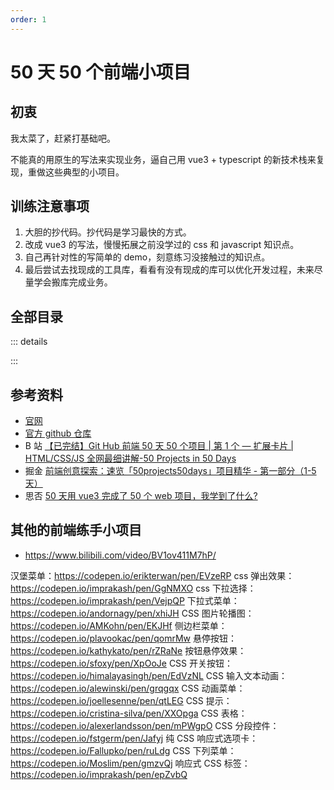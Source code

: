```yaml
---
order: 1
---
```


# 50 天 50 个前端小项目

## 初衷

我太菜了，赶紧打基础吧。

不能真的用原生的写法来实现业务，逼自己用 vue3 + typescript 的新技术栈来复现，重做这些典型的小项目。

## 训练注意事项

1. 大胆的抄代码。抄代码是学习最快的方式。
2. 改成 vue3 的写法，慢慢拓展之前没学过的 css 和 javascript 知识点。
3. 自己再针对性的写简单的 demo，刻意练习没接触过的知识点。
4. 最后尝试去找现成的工具库，看看有没有现成的库可以优化开发过程，未来尽量学会搬库完成业务。

## 全部目录

::: details

<Catalog />

:::

## 参考资料

- [官网](https://50projects50days.com/)
- [官方 github 仓库](https://github.com/bradtraversy/50projects50days)
- B 站 [【已完结】Git Hub 前端 50 天 50 个项目 | 第 1 个 — 扩展卡片 | HTML/CSS/JS 全网最细讲解-50 Projects in 50 Days](https://www.bilibili.com/video/BV1BN4y1j77w/)
- 掘金 [前端创意探索：速览「50projects50days」项目精华 - 第一部分（1-5 天）](https://juejin.cn/post/7262726113083752503)
- 思否 [50 天用 vue3 完成了 50 个 web 项目，我学到了什么?](https://segmentfault.com/a/1190000042509082)

## 其他的前端练手小项目

- https://www.bilibili.com/video/BV1ov411M7hP/

汉堡菜单：https://codepen.io/erikterwan/pen/EVzeRP
css 弹出效果：https://codepen.io/imprakash/pen/GgNMXO
css 下拉选择：https://codepen.io/imprakash/pen/VejpQP
下拉式菜单：https://codepen.io/andornagy/pen/xhiJH
CSS 图片轮播图：https://codepen.io/AMKohn/pen/EKJHf
侧边栏菜单：https://codepen.io/plavookac/pen/qomrMw
悬停按钮：https://codepen.io/kathykato/pen/rZRaNe
按钮悬停效果：https://codepen.io/sfoxy/pen/XpOoJe
CSS 开关按钮：https://codepen.io/himalayasingh/pen/EdVzNL
CSS 输入文本动画：https://codepen.io/alewinski/pen/grqgqx
CSS 动画菜单：https://codepen.io/joellesenne/pen/qtLEG
CSS 提示：https://codepen.io/cristina-silva/pen/XXOpga
CSS 表格：https://codepen.io/alexerlandsson/pen/mPWgpO
CSS 分段控件：https://codepen.io/fstgerm/pen/Jafyj
纯 CSS 响应式选项卡：https://codepen.io/Fallupko/pen/ruLdg
CSS 下列菜单：https://codepen.io/Moslim/pen/gmzvQj
响应式 CSS 标签：https://codepen.io/imprakash/pen/epZvbQ

